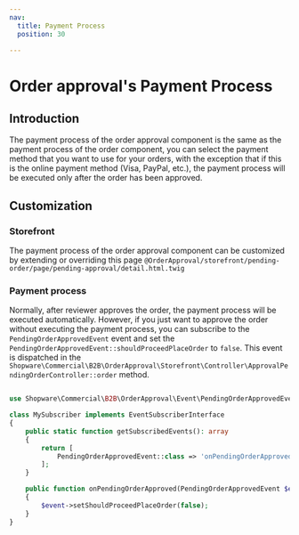 ```yaml
---
nav:
  title: Payment Process
  position: 30

---
```


# Order approval's Payment Process

## Introduction

The payment process of the order approval component is the same as the payment process of the order component, you can select the payment method that you want to use for your orders, with the exception that if this is the online payment method (Visa, PayPal, etc.), the payment process will be executed only after the order has been approved.

## Customization

### Storefront

The payment process of the order approval component can be customized by extending or overriding this page `@OrderApproval/storefront/pending-order/page/pending-approval/detail.html.twig`

### Payment process

Normally, after reviewer approves the order, the payment process will be executed automatically. However, if you just want to approve the order without executing the payment process, you can subscribe to the `PendingOrderApprovedEvent` event and set the `PendingOrderApprovedEvent::shouldProceedPlaceOrder` to `false`. This event is dispatched in the `Shopware\Commercial\B2B\OrderApproval\Storefront\Controller\ApprovalPendingOrderController::order` method.

```PHP

use Shopware\Commercial\B2B\OrderApproval\Event\PendingOrderApprovedEvent;

class MySubscriber implements EventSubscriberInterface
{
    public static function getSubscribedEvents(): array
    {
        return [
            PendingOrderApprovedEvent::class => 'onPendingOrderApproved'
        ];
    }

    public function onPendingOrderApproved(PendingOrderApprovedEvent $event): void
    {
        $event->setShouldProceedPlaceOrder(false);
    }
}
```

